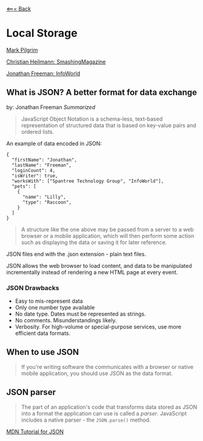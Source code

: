 [<=== Back](../README.md)

# Local Storage

[Mark Pilgrim](http://diveinto.html5doctor.com/storage.html)

[Christian Heilmann: SmashingMagazine](https://www.smashingmagazine.com/2010/10/local-storage-and-how-to-use-it/)

[Jonathan Freeman: InfoWorld](https://www.infoworld.com/article/3222851/what-is-json-a-better-format-for-data-exchange.html)

## What is JSON? A better format for data exchange
by: Jonathan Freeman
*Summarized*

> JavaScript Object Notation is a schema-less, text-based representation of structured data that is based on key-value pairs and ordered lists.

An example of data encoded in JSON:
```
{
  "firstName": "Jonathan",
  "lastName": "Freeman",
  "loginCount": 4,
  "isWriter": true,
  "worksWith": ["Spantree Technology Group", "InfoWorld"],
  "pets": [
    {
      "name": "Lilly",
      "type": "Raccoon",
    }
  ]
}
```

> A structure like the one above may be passed from a server to a web browser or a mobile application, which will then perform some action such as displaying the data or saving it for later reference. 

JSON files end with the .json extension - plain text files.

JSON allows the web browser to load content, and data to be manipulated incrementally instead of rendering a new HTML page at every event.

### JSON Drawbacks
- Easy to mis-represent data
- Only one number type available
- No date type. Dates must be represented as strings.
- No comments. Misunderstandings likely.
- Verbosity. For high-volume or special-purpose services, use more efficient data formats.

## When to use JSON

> If you're writing software the communicates with a browser or native mobile application, you should use JSON as the data format.

## JSON parser

> The part of an application's code that transforms data stored as JSON into a format the application can use is called a *parser*. JavaScript includes a native parser - the `JSON.parse()` method.

[MDN Tutorial for JSON](https://developer.mozilla.org/en-US/docs/Learn/JavaScript/Objects/JSON)